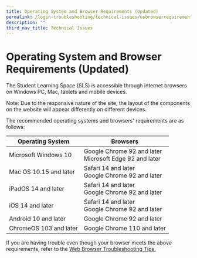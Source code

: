 ```yaml
---
title: Operating System and Browser Requirements (Updated)
permalink: /login-troubleshooting/technical-issues/osbrowserrequirements/
description: ""
third_nav_title: Technical Issues
---
```

Operating System and Browser Requirements (Updated)
===================

 
 The Student Learning Space (SLS) is accessible through internet browsers on Windows PC, Mac, tablets and mobile devices.

 Note: Due to the responsive nature of the site, the layout of the components on the website will appear differently on different devices.

 The recommended operating systems and browsers' requirements are as follows:

|Operating System|Browsers|
|--- |--- |
|Microsoft Windows 10|Google Chrome 92 and later <br>               Microsoft Edge 92 and later|
|Mac OS 10.15 and later|Safari 14 and later <br> Google Chrome 92 and later|
|iPadOS 14 and later|Safari 14 and later <br>     Google Chrome 92 and later|
|iOS 14 and later|Safari 14 and later <br>                          Google Chrome 92 and later|
|Android 10 and later|Google Chrome 92 and later|
|ChromeOS 103 and later|Google Chrome 110 and later|


   

 If you are having trouble even though your browser meets the above requirements, refer to the <a target="_blank" href="/login-troubleshooting/Technical-Issues/WebBrowserTroubleshooting/">Web Browser Troubleshooting Tips.</a>